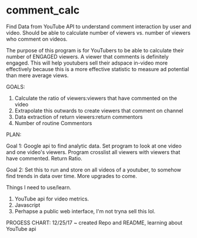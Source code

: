 # comment_calc
Find Data from YouTube API to understand comment interaction by user and video. 
Should be able to calculate number of viewers vs. number of viewers who comment on videos.

The purpose of this program is for YouTubers to be able to calculate their number of ENGAGED viewers. A
viewer that comments is definitely engaged. This will help youtubers sell their adspace in-video more effectively
because this is a more effective statistic to measure ad potential than mere average views.

GOALS:
1) Calculate the ratio of viewers:viewers that have commented on the video
2) Extrapolate this outwards to create viewers that comment on channel
3) Data extraction of return viewers:return commentors
4) Number of routine Commentors

PLAN:

Goal 1:
Google api to find analytic data.
Set program to look at one video and one video's viewers.
Program crosslist all viewers with viewers that have commented.
Return Ratio.

Goal 2:
Set this to run and store on all videos of a youtuber, to somehow find trends in data
over time. More upgrades to come.

Things I need to use/learn.
1) YouTube api for video metrics.
2) Javascript
3) Perhapse a public web interface, I'm not tryna sell this lol.

PROGESS CHART:
12/25/17 ~ created Repo and README, learning about YouTube api
